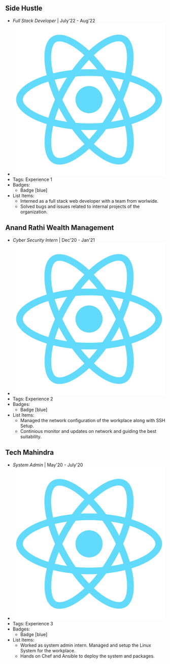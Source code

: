 ## Side Hustle
- *Full Stack Developer* | July'22 - Aug'22
- ![logo512](../assets/logo512.png)
- Tags: Experience 1
- Badges:
  - Badge [blue]
- List Items:
  - Interned as a full stack web developer with a team from worlwide. 
  - Solved bugs and issues related to internal projects of the organization.

## Anand Rathi Wealth Management
- *Cyber Security Intern* | Dec'20 - Jan'21
- ![logo512](../assets/logo512.png)
- Tags: Experience 2
- Badges:
  - Badge [blue]
- List Items:
  - Managed the network configuration of the workplace along with SSH Setup. 
  - Continious monitor and updates on network and guiding the best suitability. 

## Tech Mahindra
- *System Admin* | May'20 - July'20
- ![logo512](../assets/logo512.png)
- Tags: Experience 3
- Badges:
  - Badge [blue]
- List Items:
  - Worked as system admin intern. Managed and setup the Linux System for the workplace.
  - Hands on Chef and Ansible to deploy the system and packages. 